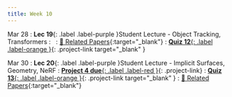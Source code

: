 ```yaml
---
title: Week 10
---
```


Mar 28
: **Lec 19**{: .label .label-purple }Student Lecture - Object Tracking, Transformers
: &nbsp;
  : [📃 Related Papers](/CSCI5980-Spr23-DeepRob/papers/){:target="_blank"}
: [**Quiz 12**{: .label .label-orange }](https://www.gradescope.com/courses/481744){: .project-link target="_blank" }
  <!-- : [Solution](#) -->

Mar 30
: **Lec 20**{: .label .label-purple }Student Lecture - Implicit Surfaces, Geometry, NeRF
: [**Project 4 due**{: .label .label-red }](/CSCI5980-Spr23-DeepRob/projects/project4){: .project-link}
: [**Quiz 13**{: .label .label-orange }](https://www.gradescope.com/courses/481744){: .project-link target="_blank" }
  : [📃 Related Papers](/CSCI5980-Spr23-DeepRob/papers/){:target="_blank"}
  <!-- : [3.1](#), [2.2](#), [2.3](#) -->

<!-- Mar 17
: **Dis 10**{: .label .label-blue }[Paper discussion: Deep Filters](#) -->
